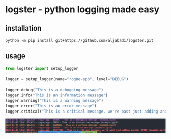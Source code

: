 # logster - python logging made easy

## installation

```
python -m pip install git+https://github.com/aljabadi/logster.git
```
## usage
```python
from logster import setup_logger

logger = setup_logger(name="rogue-app", level="DEBUG")

logger.debug("This is a debugging message")
logger.info("This is an information message")
logger.warning("This is a warning message")
logger.error("This is an error message")
logger.critical("This is a critical message, we're past just adding another #TODO")

```

![](static/demo.png)
